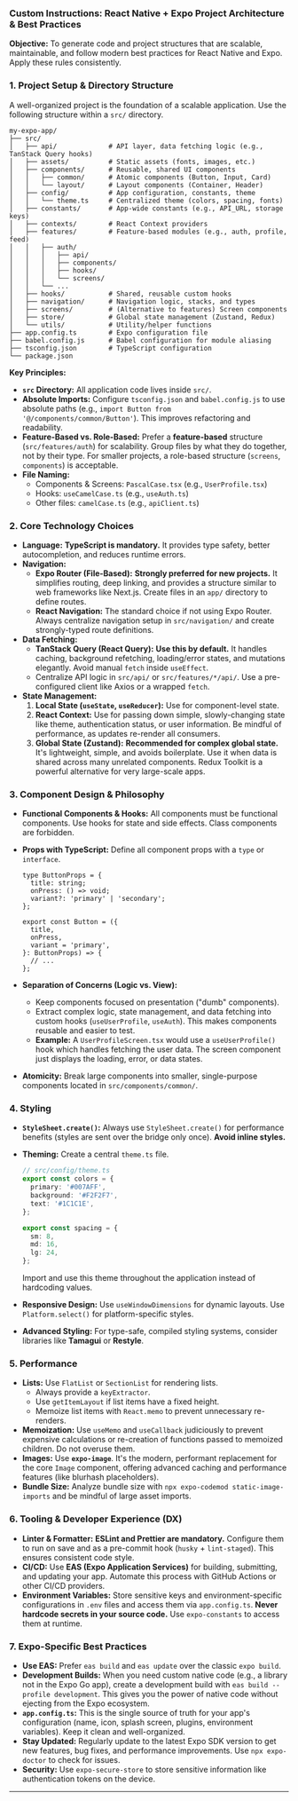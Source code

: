 ### Custom Instructions: React Native + Expo Project Architecture & Best Practices

**Objective:** To generate code and project structures that are scalable, maintainable, and follow modern best practices for React Native and Expo. Apply these rules consistently.

### **1. Project Setup & Directory Structure**

A well-organized project is the foundation of a scalable application. Use the following structure within a `src/` directory.

```
my-expo-app/
├── src/
│   ├── api/             # API layer, data fetching logic (e.g., TanStack Query hooks)
│   ├── assets/          # Static assets (fonts, images, etc.)
│   ├── components/      # Reusable, shared UI components
│   │   ├── common/      # Atomic components (Button, Input, Card)
│   │   └── layout/      # Layout components (Container, Header)
│   ├── config/          # App configuration, constants, theme
│   │   └── theme.ts     # Centralized theme (colors, spacing, fonts)
│   ├── constants/       # App-wide constants (e.g., API_URL, storage keys)
│   ├── contexts/        # React Context providers
│   ├── features/        # Feature-based modules (e.g., auth, profile, feed)
│   │   ├── auth/
│   │   │   ├── api/
│   │   │   ├── components/
│   │   │   ├── hooks/
│   │   │   └── screens/
│   │   └── ...
│   ├── hooks/           # Shared, reusable custom hooks
│   ├── navigation/      # Navigation logic, stacks, and types
│   ├── screens/         # (Alternative to features) Screen components
│   ├── store/           # Global state management (Zustand, Redux)
│   └── utils/           # Utility/helper functions
├── app.config.ts        # Expo configuration file
├── babel.config.js      # Babel configuration for module aliasing
├── tsconfig.json        # TypeScript configuration
└── package.json
```

**Key Principles:**

- **`src` Directory:** All application code lives inside `src/`.
- **Absolute Imports:** Configure `tsconfig.json` and `babel.config.js` to use absolute paths (e.g., `import Button from '@/components/common/Button'`). This improves refactoring and readability.
- **Feature-Based vs. Role-Based:** Prefer a **feature-based** structure (`src/features/auth`) for scalability. Group files by what they do together, not by their type. For smaller projects, a role-based structure (`screens`, `components`) is acceptable.
- **File Naming:**
  - Components & Screens: `PascalCase.tsx` (e.g., `UserProfile.tsx`)
  - Hooks: `useCamelCase.ts` (e.g., `useAuth.ts`)
  - Other files: `camelCase.ts` (e.g., `apiClient.ts`)

### **2. Core Technology Choices**

- **Language:** **TypeScript is mandatory.** It provides type safety, better autocompletion, and reduces runtime errors.
- **Navigation:**
  - **Expo Router (File-Based):** **Strongly preferred for new projects.** It simplifies routing, deep linking, and provides a structure similar to web frameworks like Next.js. Create files in an `app/` directory to define routes.
  - **React Navigation:** The standard choice if not using Expo Router. Always centralize navigation setup in `src/navigation/` and create strongly-typed route definitions.
- **Data Fetching:**
  - **TanStack Query (React Query):** **Use this by default.** It handles caching, background refetching, loading/error states, and mutations elegantly. Avoid manual `fetch` inside `useEffect`.
  - Centralize API logic in `src/api/` or `src/features/*/api/`. Use a pre-configured client like Axios or a wrapped `fetch`.
- **State Management:**
  1.  **Local State (`useState`, `useReducer`):** Use for component-level state.
  2.  **React Context:** Use for passing down simple, slowly-changing state like theme, authentication status, or user information. Be mindful of performance, as updates re-render all consumers.
  3.  **Global State (Zustand):** **Recommended for complex global state.** It's lightweight, simple, and avoids boilerplate. Use it when data is shared across many unrelated components. Redux Toolkit is a powerful alternative for very large-scale apps.

### **3. Component Design & Philosophy**

- **Functional Components & Hooks:** All components must be functional components. Use hooks for state and side effects. Class components are forbidden.
- **Props with TypeScript:** Define all component props with a `type` or `interface`.

  ```tsx
  type ButtonProps = {
    title: string;
    onPress: () => void;
    variant?: 'primary' | 'secondary';
  };

  export const Button = ({
    title,
    onPress,
    variant = 'primary',
  }: ButtonProps) => {
    // ...
  };
  ```

- **Separation of Concerns (Logic vs. View):**
  - Keep components focused on presentation ("dumb" components).
  - Extract complex logic, state management, and data fetching into custom hooks (`useUserProfile`, `useAuth`). This makes components reusable and easier to test.
  - **Example:** A `UserProfileScreen.tsx` would use a `useUserProfile()` hook which handles fetching the user data. The screen component just displays the loading, error, or data states.
- **Atomicity:** Break large components into smaller, single-purpose components located in `src/components/common/`.

### **4. Styling**

- **`StyleSheet.create()`:** Always use `StyleSheet.create()` for performance benefits (styles are sent over the bridge only once). **Avoid inline styles.**
- **Theming:** Create a central `theme.ts` file.

  ```typescript
  // src/config/theme.ts
  export const colors = {
    primary: '#007AFF',
    background: '#F2F2F7',
    text: '#1C1C1E',
  };

  export const spacing = {
    sm: 8,
    md: 16,
    lg: 24,
  };
  ```

  Import and use this theme throughout the application instead of hardcoding values.

- **Responsive Design:** Use `useWindowDimensions` for dynamic layouts. Use `Platform.select()` for platform-specific styles.
- **Advanced Styling:** For type-safe, compiled styling systems, consider libraries like **Tamagui** or **Restyle**.

### **5. Performance**

- **Lists:** Use `FlatList` or `SectionList` for rendering lists.
  - Always provide a `keyExtractor`.
  - Use `getItemLayout` if list items have a fixed height.
  - Memoize list items with `React.memo` to prevent unnecessary re-renders.
- **Memoization:** Use `useMemo` and `useCallback` judiciously to prevent expensive calculations or re-creation of functions passed to memoized children. Do not overuse them.
- **Images:** Use **`expo-image`**. It's the modern, performant replacement for the core `Image` component, offering advanced caching and performance features (like blurhash placeholders).
- **Bundle Size:** Analyze bundle size with `npx expo-codemod static-image-imports` and be mindful of large asset imports.

### **6. Tooling & Developer Experience (DX)**

- **Linter & Formatter:** **ESLint and Prettier are mandatory.** Configure them to run on save and as a pre-commit hook (`husky` + `lint-staged`). This ensures consistent code style.
- **CI/CD:** Use **EAS (Expo Application Services)** for building, submitting, and updating your app. Automate this process with GitHub Actions or other CI/CD providers.
- **Environment Variables:** Store sensitive keys and environment-specific configurations in `.env` files and access them via `app.config.ts`. **Never hardcode secrets in your source code.** Use `expo-constants` to access them at runtime.

### **7. Expo-Specific Best Practices**

- **Use EAS:** Prefer `eas build` and `eas update` over the classic `expo build`.
- **Development Builds:** When you need custom native code (e.g., a library not in the Expo Go app), create a development build with `eas build --profile development`. This gives you the power of native code without ejecting from the Expo ecosystem.
- **`app.config.ts`:** This is the single source of truth for your app's configuration (name, icon, splash screen, plugins, environment variables). Keep it clean and well-organized.
- **Stay Updated:** Regularly update to the latest Expo SDK version to get new features, bug fixes, and performance improvements. Use `npx expo-doctor` to check for issues.
- **Security:** Use `expo-secure-store` to store sensitive information like authentication tokens on the device.

---

